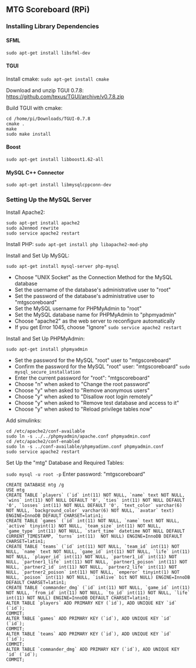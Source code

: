 MTG Scoreboard (RPi)
--------------------

### Installing Library Dependencies

#### SFML

```
sudo apt-get install libsfml-dev
```

#### TGUI

Install cmake: ```sudo apt-get install cmake```

Download and unzip TGUI 0.7.8: https://github.com/texus/TGUI/archive/v0.7.8.zip

Build TGUI with cmake:

```
cd /home/pi/Downloads/TGUI-0.7.8
cmake .
make
sudo make install
```

#### Boost

```
sudo apt-get install libboost1.62-all
```

#### MySQL C++ Connector

```
sudo apt-get install libmysqlcppconn-dev
```

### Setting Up the MySQL Server

Install Apache2:

```
sudo apt-get install apache2
sudo a2enmod rewrite
sudo service apache2 restart
```

Install PHP: ```sudo apt-get install php libapache2-mod-php```

Install and Set Up MySQL:

```sudo apt-get install mysql-server php-mysql```
* Choose "UNIX Socket" as the Connection Method for the MySQL database
* Set the username of the database's administrative user to "root"
* Set the password of the database's administrative user to "mtgscoreboard"
* Set the MySQL username for PHPMyAdmin to "root"
* Set the MySQL database name for PHPMyAdmin to "phpmyadmin"
* Choose "apache2" as the web server to reconfigure automatically
* If you get Error 1045, choose "Ignore"
```sudo service apache2 restart```

Install and Set Up PHPMyAdmin:

```sudo apt-get install phpmyadmin```
* Set the password for the MySQL "root" user to "mtgscoreboard"
* Confirm the password for the MySQL "root" user: "mtgscoreboard"
```sudo mysql_secure_installation```
* Enter the current password for "root": "mtgscoreboard"
* Choose "n" when asked to "Change the root password"
* Choose "y" when asked to "Remove anonymous users"
* Choose "y" when asked to "Disallow root login remotely"
* Choose "y" when asked to "Remove test database and access to it"
* Choose "y" when asked to "Reload privilege tables now"

Add simulinks:

```
cd /etc/apache2/conf-available
sudo ln -s ../../phpmyadmin/apache.conf phpmyadmin.conf
cd /etc/apache2/conf-enabled
sudo ln -s ../conf-available/phpmyadimn.conf phpmyadmin.conf
sudo service apache2 restart
```

Set Up the "mtg" Database and Required Tables:

```sudo mysql -u root -p```
Enter password: "mtgscoreboard"
```
CREATE DATABASE mtg /g
USE mtg
CREATE TABLE `players` (`id` int(11) NOT NULL, `name` text NOT NULL, `wins` int(11) NOT NULL DEFAULT '0', `ties` int(11) NOT NULL DEFAULT '0', `losses` int(11) NOT NULL DEFAULT '0', `text_color` varchar(6) NOT NULL, `background_color` varchar(6) NOT NULL, `avatar` text) ENGINE=InnoDB DEFAULT CHARSET=latin1;
CREATE TABLE `games` (`id` int(11) NOT NULL, `name` text NOT NULL, `active` tinyint(1) NOT NULL, `team_size` int(11) NOT NULL, `game_type` int(11) NOT NULL, `start_time` datetime NOT NULL DEFAULT CURRENT_TIMESTAMP, `turns` int(11)  NOT NULL) ENGINE=InnoDB DEFAULT CHARSET=latin1;
CREATE TABLE `teams` (`id` int(11) NOT NULL, `team_id` int(11) NOT NULL, `name` text NOT NULL, `game_id` int(11) NOT NULL, `life` int(11) NOT NULL, `player_id` int(11) NOT NULL, `partner1_id` int(11) NOT NULL, `partner1_life` int(11) NOT NULL, `partner1_poison` int(11) NOT NULL, `partner2_id` int(11) NOT NULL, `partner2_life` int(11) NOT NULL, `partner2_poison` int(11) NOT NULL, `emperor` tinyint(1) NOT NULL, `poison` int(11) NOT NULL, `isAlive` bit NOT NULL) ENGINE=InnoDB DEFAULT CHARSET=latin1;
CREATE TABLE `commander_dmg` (`id` int(11) NOT NULL, `game_id` int(11) NOT NULL, `from_id` int(11) NOT NULL, `to_id` int(11) NOT NULL, `life` int(11) NOT NULL) ENGINE=InnoDB DEFAULT CHARSET=latin1;
ALTER TABLE `players` ADD PRIMARY KEY (`id`), ADD UNIQUE KEY `id` (`id`);
COMMIT;
ALTER TABLE `games` ADD PRIMARY KEY (`id`), ADD UNIQUE KEY `id` (`id`);
COMMIT;
ALTER TABLE `teams` ADD PRIMARY KEY (`id`), ADD UNIQUE KEY `id` (`id`);
COMMIT;
ALTER TABLE `commander_dmg` ADD PRIMARY KEY (`id`), ADD UNIQUE KEY `id` (`id`);
COMMIT;
```